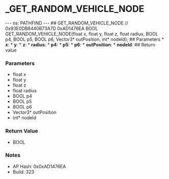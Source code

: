 # _GET_RANDOM_VEHICLE_NODE

--- ns: PATHFIND --- ## GET_RANDOM_VEHICLE_NODE  // 0x93E0DB8440B73A7D 0xAD1476EA BOOL GET_RANDOM_VEHICLE_NODE(float x, float y, float z, float radius, BOOL p4, BOOL p5, BOOL p6, Vector3* outPosition, int* nodeId);   ## Parameters * **x**: * **y**: * **z**: * **radius**: * **p4**: * **p5**: * **p6**: * **outPosition**: * **nodeId**:  ## Return value

### Parameters
* float x
* float y
* float z
* float radius
* BOOL p4
* BOOL p5
* BOOL p6
* Vector3* outPosition
* int* nodeId

### Return Value
* BOOL

### Notes
* AP Hash: 0x0xAD1476EA
* Build: 323

